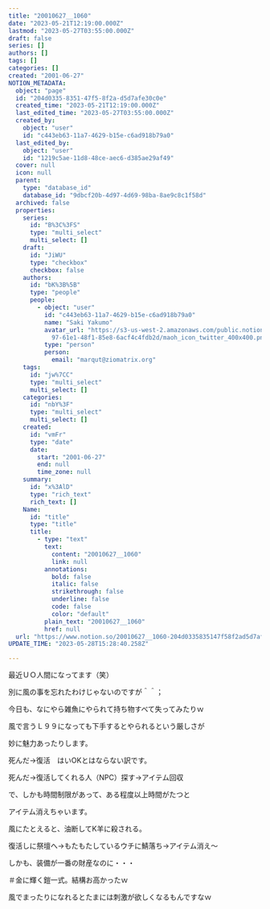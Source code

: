 ```yaml
---
title: "20010627__1060"
date: "2023-05-21T12:19:00.000Z"
lastmod: "2023-05-27T03:55:00.000Z"
draft: false
series: []
authors: []
tags: []
categories: []
created: "2001-06-27"
NOTION_METADATA:
  object: "page"
  id: "204d0335-8351-47f5-8f2a-d5d7afe30c0e"
  created_time: "2023-05-21T12:19:00.000Z"
  last_edited_time: "2023-05-27T03:55:00.000Z"
  created_by:
    object: "user"
    id: "c443eb63-11a7-4629-b15e-c6ad918b79a0"
  last_edited_by:
    object: "user"
    id: "1219c5ae-11d8-48ce-aec6-d385ae29af49"
  cover: null
  icon: null
  parent:
    type: "database_id"
    database_id: "9dbcf20b-4d97-4d69-98ba-8ae9c8c1f58d"
  archived: false
  properties:
    series:
      id: "B%3C%3FS"
      type: "multi_select"
      multi_select: []
    draft:
      id: "JiWU"
      type: "checkbox"
      checkbox: false
    authors:
      id: "bK%3B%5B"
      type: "people"
      people:
        - object: "user"
          id: "c443eb63-11a7-4629-b15e-c6ad918b79a0"
          name: "Saki Yakumo"
          avatar_url: "https://s3-us-west-2.amazonaws.com/public.notion-static.com/3ad1c4\
            97-61e1-48f1-85e8-6acf4c4fdb2d/maoh_icon_twitter_400x400.png"
          type: "person"
          person:
            email: "marqut@ziomatrix.org"
    tags:
      id: "jw%7CC"
      type: "multi_select"
      multi_select: []
    categories:
      id: "nbY%3F"
      type: "multi_select"
      multi_select: []
    created:
      id: "vmFr"
      type: "date"
      date:
        start: "2001-06-27"
        end: null
        time_zone: null
    summary:
      id: "x%3AlD"
      type: "rich_text"
      rich_text: []
    Name:
      id: "title"
      type: "title"
      title:
        - type: "text"
          text:
            content: "20010627__1060"
            link: null
          annotations:
            bold: false
            italic: false
            strikethrough: false
            underline: false
            code: false
            color: "default"
          plain_text: "20010627__1060"
          href: null
  url: "https://www.notion.so/20010627__1060-204d0335835147f58f2ad5d7afe30c0e"
UPDATE_TIME: "2023-05-28T15:28:40.258Z"

---
```

<link rel="stylesheet" href="https://cdn.jsdelivr.net/npm/katex@0.16.2/dist/katex.min.css" integrity="sha384-bYdxxUwYipFNohQlHt0bjN/LCpueqWz13HufFEV1SUatKs1cm4L6fFgCi1jT643X" crossorigin="anonymous">


最近ＵＯ人間になってます（笑）


別に風の事を忘れたわけじゃないのですが＾＾；


今日も、なにやら雑魚にやられて持ち物すべて失ってみたりｗ


風で言うＬ９９になっても下手するとやられるという厳しさが


妙に魅力あったりします。


死んだ→復活　はいOKとはならない訳です。


死んだ→復活してくれる人（NPC）探す→アイテム回収


で、しかも時間制限があって、ある程度以上時間がたつと


アイテム消えちゃいます。


風にたとえると、油断してK羊に殺される。


復活しに祭壇へ→もたもたしているウチに鯖落ち→アイテム消え～


しかも、装備が一番の財産なのに・・・


＃金に輝く鎧一式。結構お高かったｗ


風でまったりになれるとたまには刺激が欲しくなるもんですなｗ

